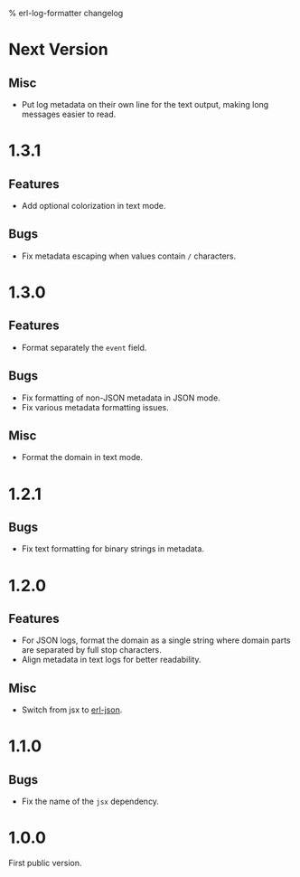 % erl-log-formatter changelog

# Next Version
## Misc
- Put log metadata on their own line for the text output, making long messages
  easier to read.

# 1.3.1
## Features
- Add optional colorization in text mode.
## Bugs
- Fix metadata escaping when values contain `/` characters.

# 1.3.0
## Features
- Format separately the `event` field.
## Bugs
- Fix formatting of non-JSON metadata in JSON mode.
- Fix various metadata formatting issues.
## Misc
- Format the domain in text mode.

# 1.2.1
## Bugs
- Fix text formatting for binary strings in metadata.

# 1.2.0
## Features
- For JSON logs, format the domain as a single string where domain parts are
  separated by full stop characters.
- Align metadata in text logs for better readability.
## Misc
- Switch from jsx to [erl-json](https://github.com/galdor/erl-json).

# 1.1.0
## Bugs
- Fix the name of the `jsx` dependency.

# 1.0.0
First public version.
